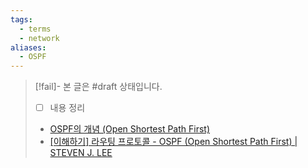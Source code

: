 ```yaml
---
tags:
  - terms
  - network
aliases:
  - OSPF
---
```

> [!fail]- 본 글은 #draft 상태입니다.
> - [ ] 내용 정리
> - [OSPF의 개념 (Open Shortest Path First)](https://ddongwon.tistory.com/96)
> - [[이해하기] 라우팅 프로토콜 - OSPF (Open Shortest Path First) | STEVEN J. LEE](https://www.stevenjlee.net/2020/06/25/%ec%9d%b4%ed%95%b4%ed%95%98%ea%b8%b0-%eb%9d%bc%ec%9a%b0%ed%8c%85-%ed%94%84%eb%a1%9c%ed%86%a0%ec%bd%9c-ospf-open-shortest-path-first/)